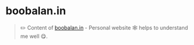 # boobalan.in

> ✏️ Content of [boobalan.in](http://boobalan.in) - Personal website 🕸️ helps to understand me well 😋. 
